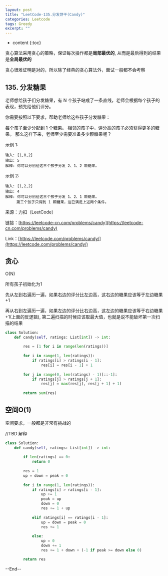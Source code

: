 ```yaml
---
layout: post
title: "LeetCode-135.分发饼干(Candy)"
categories: Leetcode
tags: Greedy
excerpt: ""
---
```


* content
{:toc}

贪心算法采用贪心的策略，保证每次操作都是**局部最优的**, 从而是最后得到的结果是**全局最优的**

贪心很难证明是对的，所以除了经典的贪心算法外，面试一般都不会考察

## 135. 分发糖果

老师想给孩子们分发糖果，有 N 个孩子站成了一条直线，老师会根据每个孩子的表现，预先给他们评分。

你需要按照以下要求，帮助老师给这些孩子分发糖果：

每个孩子至少分配到 1 个糖果。
相邻的孩子中，评分高的孩子必须获得更多的糖果。
那么这样下来，老师至少需要准备多少颗糖果呢？

示例 1:

```
输入: [1,0,2]
输出: 5
解释: 你可以分别给这三个孩子分发 2、1、2 颗糖果。
```

示例 2:

```
输入: [1,2,2]
输出: 4
解释: 你可以分别给这三个孩子分发 1、2、1 颗糖果。
     第三个孩子只得到 1 颗糖果，这已满足上述两个条件。
```

来源：力扣（LeetCode）

链接：[https://leetcode-cn.com/problems/candy](https://leetcode-cn.com/problems/candy)

Link：[https://leetcode.com/problems/candy/](https://leetcode.com/problems/candy/)

## 贪心

O(N)

所有孩子初始化为1

先从左到右遍历一遍，如果右边的评分比左边高，这右边的糖果应该等于左边糖果+1

再从右到左遍历一遍，如果左边的评分比右边高，这左边的糖果应该等于右边糖果+1(上面的反逻辑), 第二遍扫描的时候应该取最大值，也就是说不能破坏第一次扫描的结果

```python
class Solution:
    def candy(self, ratings: List[int]) -> int:
        
        res = [1 for i in range(len(ratings))]
        
        for i in range(1, len(ratings)):
            if ratings[i] > ratings[i - 1]:
                res[i] = res[i - 1] + 1
                
        for j in range(0, len(ratings) - 1)[::-1]:
            if ratings[j] > ratings[j + 1]:
                res[j] = max(res[j], res[j + 1] + 1)
        
        return sum(res)
```

## 空间O(1)

空间要求，一般都是非常有挑战的

//TBD 解释

```python
class Solution:
    def candy(self, ratings: List[int]) -> int:
        
        if len(ratings) == 0:
            return 0
        
        res = 1
        up = down = peak = 0
        
        for i in range(1, len(ratings)):
            if ratings[i] > ratings[i - 1]:
                up += 1
                peak = up
                down = 0
                res += 1 + up
                
            elif ratings[i] == ratings[i - 1]:
                up = down = peak = 0
                res += 1
        
            else:
                up = 0
                down += 1
                res += 1 + down + (-1 if peak >= down else 0)

        return res
```

--End--


